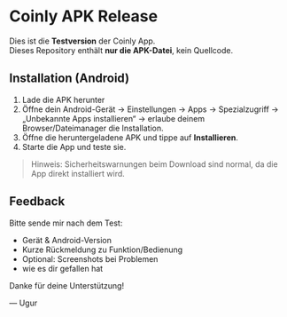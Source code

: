 # Coinly APK Release

Dies ist die **Testversion** der Coinly App.  
Dieses Repository enthält **nur die APK-Datei**, kein Quellcode.

## Installation (Android)

1. Lade die APK herunter
2. Öffne dein Android-Gerät → Einstellungen → Apps → Spezialzugriff → „Unbekannte Apps installieren“ → erlaube deinem Browser/Dateimanager die Installation.
3. Öffne die heruntergeladene APK und tippe auf **Installieren**.
4. Starte die App und teste sie.

> Hinweis: Sicherheitswarnungen beim Download sind normal, da die App direkt installiert wird.

## Feedback

Bitte sende mir nach dem Test:
- Gerät & Android-Version
- Kurze Rückmeldung zu Funktion/Bedienung
- Optional: Screenshots bei Problemen
- wie es dir gefallen hat

Danke für deine Unterstützung!

— Ugur
